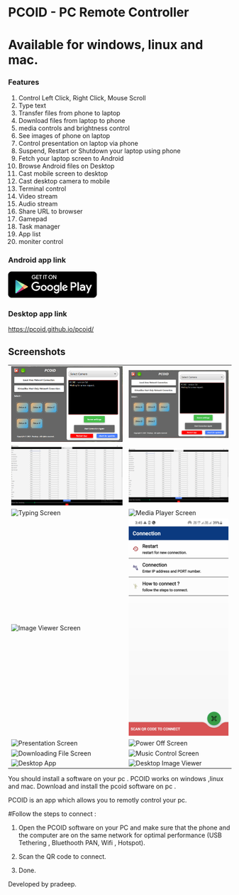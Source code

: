 # PCOID - PC Remote Controller

# Available for windows, linux and mac.

### Features

1. Control Left Click, Right Click, Mouse Scroll
2. Type text 
3. Transfer files from phone to laptop
4. Download files from laptop to phone
5. media controls and brightness control
6. See images of phone on laptop
7. Control presentation on laptop via phone
8. Suspend, Restart or Shutdown your laptop using phone
9. Fetch your laptop screen to Android 
10. Browse Android files on Desktop 
11. Cast mobile screen to desktop
12.  Cast desktop camera to mobile
13.  Terminal control
14.  Video stream
15.  Audio stream
16.  Share URL to browser
17.  Gamepad
18.  Task manager
19.  App list
20.  moniter control

### Android app link
[![Android App](google-play.png)](https://play.google.com/store/apps/details?id=prad.mob.PCPS)

### Desktop app link
https://pcoid.github.io/pcoid/

## Screenshots
|  |  |
| --- | --- |
|![Live Screen](1.png) | ![Connection Screen](1.PNG)|
|![Touchpad Screen](2.png) | ![Navigation Screen](2.png)|
|![Typing Screen](./screenshots/keyboard.png) | ![Media Player Screen](3.jpg)|
|![Image Viewer Screen](./screenshots/image-viewer.png) | ![File Transfer Screen](4.jpg)|
|![Presentation Screen](./screenshots/presentation.png) | ![Power Off Screen](5.png)|
|![Downloading File Screen](./screenshots/file-download.png) | ![Music Control Screen](6.png)|
|![Desktop App](./screenshots/desktop.png) |![Desktop Image Viewer](7.png) |



You should install a software on your pc . PCOID works on windows ,linux and mac. Download and install the pcoid software on pc .

PCOID is an app which allows you to remotly control your pc.

#Follow the steps to connect :

1. Open the PCOID software on your PC and make sure that the phone and the computer are on the same network for optimal performance (USB Tethering , Bluethooth PAN, Wifi , Hotspot).

2. Scan the QR code to connect.

3. Done.


Developed by pradeep.
